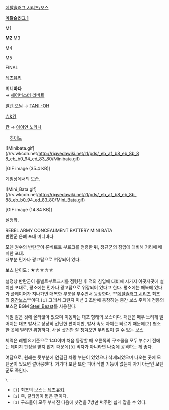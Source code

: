 [메탈슬러그 시리즈/보스](%EB%A9%94%ED%83%88%EC%8A%AC%EB%9F%AC%EA%B7%B8%20%EC%8B%9C%EB%A6%AC%EC%A6%88/%EB%B3%B4%EC%8A%A4.md)

**[메탈슬러그 1](%EB%A9%94%ED%83%88%EC%8A%AC%EB%9F%AC%EA%B7%B8%201.md)**

M1

**M2**
M3

M4

M5

FINAL

[테츠유키](%ED%85%8C%EC%B8%A0%EC%9C%A0%ED%82%A4.md)

**미니바타**  
→ [헤어버스터 리버트](%ED%97%A4%EC%96%B4%EB%B2%84%EC%8A%A4%ED%84%B0%20%EB%A6%AC%EB%B2%84%ED%8A%B8.md)

[알렌 오닐](%EC%95%8C%EB%A0%8C%20%EC%98%A4%EB%8B%90.md) → [TANI -OH](TANI%20-%20OH.md)

[슈&칸](%EC%8A%88%26%EC%B9%B8.md)

[칸](%EC%8A%88%26%EC%B9%B8#%EC%B9%B8%EC%A4%91%EA%B0%84%EB%B3%B4%EC%8A%A4.md)
→ [아이언 노카나](%EC%95%84%EC%9D%B4%EC%96%B8%20%EB%85%B8%EC%B9%B4%EB%82%98.md)

　[하이도](%ED%95%98%EC%9D%B4%EB%8F%84.md)

![Minibata.gif](//rv.wkcdn.net/http://rigvedawiki.net/r1/pds/_eb_af_b8_eb_8b_8
8_eb_b0_94_ed_83_80/Minibata.gif)

[GIF image (35.4 KB)]

  
게임상에서의 모습.

![Mini_Bata.gif](//rv.wkcdn.net/http://rigvedawiki.net/r1/pds/_eb_af_b8_eb_8b_
88_eb_b0_94_ed_83_80/Mini_Bata.gif)

[GIF image (14.84 KB)]

  
설정화.

REBEL ARMY CONCEALMENT BATTERY MINI BATA  
반란군 은폐 포대 미니바타  

모덴 원수의 반란군이 론베르트 부르크를 점령한 뒤, 정규군의 침입에 대비해 거리에 배치한 포대.  
대부분 민가나 광고탑으로 위장되어 있다.

  
보스 난이도 : ★☆☆☆☆

설정상 반란군이 롬벨트부르크시를 점령한 후 적의 침입에 대비해 시가지 이곳저곳에 설치한 포대로, 평소에는 민가나 광고탑으로 위장되어 있다고
한다. 평소에는 매복해 있다가 플레이어가 지나가면 매복한 부분을 부수면서 등장한다. **[메탈슬러그 시리즈](%EB%A9%94%ED%83%88%EC%8A%AC%EB%9F%AC%EA%B7%B8%20%EC%8B%9C%EB%A6%AC%EC%A6%88.md) 최초의 [중간보스](%EC%A4%91%EA%B0%84%20%EB%B3%B4%EC%8A%A4.md)**이다.`[1]` 그래서 그런지 미션 2 초반에
등장하는 중간 보스 주제에 전통의 보스전 BGM [Steel Beast](Steel%20Beast.md)를 사용한다.

레일 같은 것에 올라앉아 있으며 이동하는 대포 형태의 보스이다. 패턴은 매우 느리게 떨어지는 대포 발사로 상당히 간단한 편이지만, 발사 속도
자체는 빠르기 때문에`[2]` 협소한 곳에 밀리면 위험하다. 사실 [샷건](%EC%83%B7%EA%B1%B4.md)만 잘 챙겨오면
무리없이 깰 수 있는 보스.

체력은 레벨 8 기준으로 140이며 처음 등장할 때 오른쪽의 구조물을 모두 부수기 전에는 데미지 판정을 받지 않기 때문에`[3]` 먹자가
아니라면 나중에 공격하는 게 좋다.

여담으로, 원래는 뒷부분에 연결된 차량 부분이 있었으나 삭제되었으며 나오는 곳에 모덴군이 있으면 깔아뭉갠다. 거기다 포탄 또한 피아 식별
기능이 없는지 자기 아군인 모덴군도 죽인다.

`\----`

  * `[1]` 최초의 보스는 [테츠유키](%ED%85%8C%EC%B8%A0%EC%9C%A0%ED%82%A4.md).
  * `[2]` 즉, 쿨타임이 짧은 편이다.
  * `[3]` 구조물이 모두 부서진 다음에 샷건을 7방만 써주면 쉽게 잡을 수 있다.

